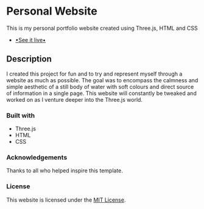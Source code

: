 # Personal Website

This is my personal portfolio website created using Three.js, HTML and CSS
* [•See it live•](http://tomasbrown.com)
## Description

I created this project for fun and to try and represent myself through a website as much as possible. The goal was to encompass the calmness and simple aesthetic of a still body of water with soft colours and direct source of information in a single page. This website will constantly be tweaked and worked on as I venture deeper into the Three.js world.

### Built with

- Three.js
- HTML
- CSS

### Acknowledgements

Thanks to all who helped inspire this template.

### License

This website is licensed under the [MIT License](LICENSE.md).